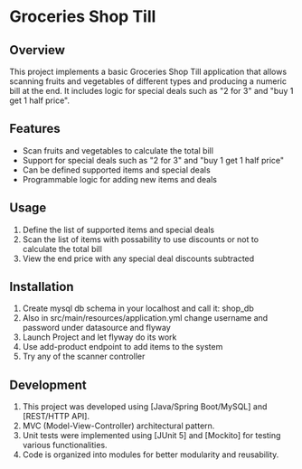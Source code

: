 # Groceries Shop Till

## Overview
This project implements a basic Groceries Shop Till application that
allows scanning fruits and vegetables of different types and producing
a numeric bill at the end. It includes logic for special deals such as "2 for 3" and "buy 1 get 1 half price". 

## Features
- Scan fruits and vegetables to calculate the total bill
- Support for special deals such as "2 for 3" and "buy 1 get 1 half price"
- Can be defined supported items and special deals
- Programmable logic for adding new items and deals

## Usage
1. Define the list of supported items and special deals
2. Scan the list of items with possability to use discounts or not to calculate the total bill
3. View the end price with any special deal discounts subtracted

## Installation
1. Create mysql db schema in your localhost and call it: shop_db
2. Also in src/main/resources/application.yml change username and password under datasource and flyway
3. Launch Project and let flyway do its work
4. Use add-product endpoint to add items to the system
5. Try any of the scanner controller

## Development
1. This project was developed using [Java/Spring Boot/MySQL] and [REST/HTTP API].
2. MVC (Model-View-Controller) architectural pattern.
3. Unit tests were implemented using [JUnit 5] and [Mockito] for testing various functionalities.
4. Code is organized into modules for better modularity and reusability.
